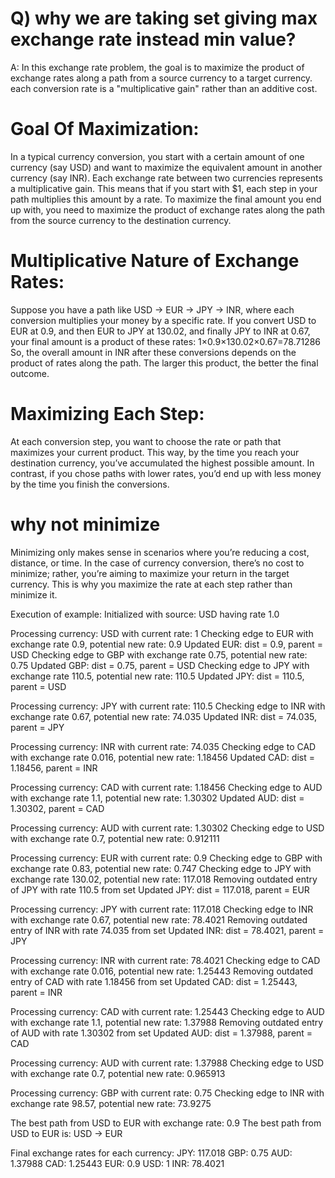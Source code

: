 # Q) why we are taking set giving max exchange rate instead min value?
A: In this exchange rate problem, the goal is to maximize the product of exchange rates along a path from a source currency to a target currency.
each conversion rate is a "multiplicative gain" rather than an additive cost.
# Goal Of Maximization:
In a typical currency conversion, you start with a certain amount of one currency (say USD) and want to maximize the equivalent amount in another currency (say INR).
Each exchange rate between two currencies represents a multiplicative gain. This means that if you start with $1, each step in your path multiplies this amount by a rate.
To maximize the final amount you end up with, you need to maximize the product of exchange rates along the path from the source currency to the destination currency.
# Multiplicative Nature of Exchange Rates:
Suppose you have a path like USD -> EUR -> JPY -> INR, where each conversion multiplies your money by a specific rate.
If you convert USD to EUR at 0.9, and then EUR to JPY at 130.02, and finally JPY to INR at 0.67, your final amount is a product of these rates:
1×0.9×130.02×0.67=78.71286
So, the overall amount in INR after these conversions depends on the product of rates along the path. The larger this product, the better the final outcome.
# Maximizing Each Step:
At each conversion step, you want to choose the rate or path that maximizes your current product. This way, by the time you reach your destination currency, you’ve accumulated the highest possible amount.
In contrast, if you chose paths with lower rates, you’d end up with less money by the time you finish the conversions.
# why not minimize
Minimizing only makes sense in scenarios where you’re reducing a cost, distance, or time. In the case of currency conversion, there’s no cost to minimize; rather, you’re aiming to maximize your return in the target currency. This is why you maximize the rate at each step rather than minimize it.

Execution of example:
Initialized with source: USD having rate 1.0

Processing currency: USD with current rate: 1
  Checking edge to EUR with exchange rate 0.9, potential new rate: 0.9
    Updated EUR: dist = 0.9, parent = USD
  Checking edge to GBP with exchange rate 0.75, potential new rate: 0.75
    Updated GBP: dist = 0.75, parent = USD
  Checking edge to JPY with exchange rate 110.5, potential new rate: 110.5
    Updated JPY: dist = 110.5, parent = USD

Processing currency: JPY with current rate: 110.5
  Checking edge to INR with exchange rate 0.67, potential new rate: 74.035
    Updated INR: dist = 74.035, parent = JPY

Processing currency: INR with current rate: 74.035
  Checking edge to CAD with exchange rate 0.016, potential new rate: 1.18456
    Updated CAD: dist = 1.18456, parent = INR

Processing currency: CAD with current rate: 1.18456
  Checking edge to AUD with exchange rate 1.1, potential new rate: 1.30302
    Updated AUD: dist = 1.30302, parent = CAD

Processing currency: AUD with current rate: 1.30302
  Checking edge to USD with exchange rate 0.7, potential new rate: 0.912111

Processing currency: EUR with current rate: 0.9
  Checking edge to GBP with exchange rate 0.83, potential new rate: 0.747
  Checking edge to JPY with exchange rate 130.02, potential new rate: 117.018
    Removing outdated entry of JPY with rate 110.5 from set
    Updated JPY: dist = 117.018, parent = EUR

Processing currency: JPY with current rate: 117.018
  Checking edge to INR with exchange rate 0.67, potential new rate: 78.4021
    Removing outdated entry of INR with rate 74.035 from set
    Updated INR: dist = 78.4021, parent = JPY

Processing currency: INR with current rate: 78.4021
  Checking edge to CAD with exchange rate 0.016, potential new rate: 1.25443
    Removing outdated entry of CAD with rate 1.18456 from set
    Updated CAD: dist = 1.25443, parent = INR

Processing currency: CAD with current rate: 1.25443
  Checking edge to AUD with exchange rate 1.1, potential new rate: 1.37988
    Removing outdated entry of AUD with rate 1.30302 from set
    Updated AUD: dist = 1.37988, parent = CAD

Processing currency: AUD with current rate: 1.37988
  Checking edge to USD with exchange rate 0.7, potential new rate: 0.965913

Processing currency: GBP with current rate: 0.75
  Checking edge to INR with exchange rate 98.57, potential new rate: 73.9275

The best path from USD to EUR with exchange rate: 0.9
The best path from USD to EUR is: USD -> EUR

Final exchange rates for each currency:
JPY: 117.018
GBP: 0.75
AUD: 1.37988
CAD: 1.25443
EUR: 0.9
USD: 1
INR: 78.4021

